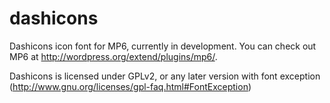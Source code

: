 dashicons
=========

Dashicons icon font for MP6, currently in development. You can check out MP6 at http://wordpress.org/extend/plugins/mp6/.

Dashicons is licensed under GPLv2, or any later version with font exception (http://www.gnu.org/licenses/gpl-faq.html#FontException)
